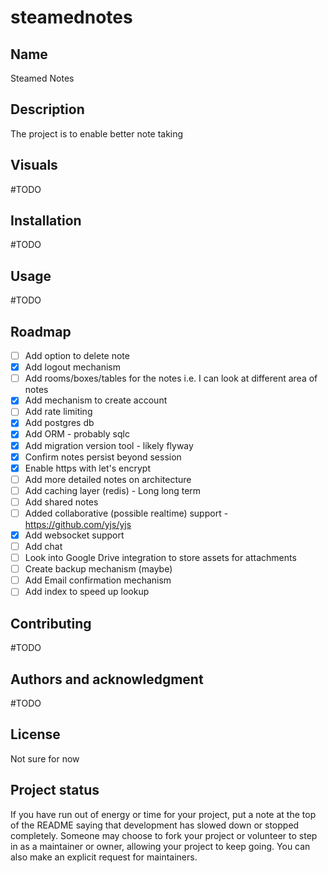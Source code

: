 # steamednotes


## Name
Steamed Notes

## Description
The project is to enable better note taking


## Visuals
#TODO

## Installation
#TODO

## Usage
#TODO


## Roadmap
- [ ] Add option to delete note
- [x] Add logout mechanism
- [ ] Add rooms/boxes/tables for the notes i.e. I can look at different area of notes
- [x] Add mechanism to create account
- [ ] Add rate limiting
- [x] Add postgres db
- [x] Add ORM - probably sqlc
- [x] Add migration version tool - likely flyway
- [x] Confirm notes persist beyond session
- [x] Enable https with let's encrypt
- [ ] Add more detailed notes on architecture
- [ ] Add caching layer (redis) - Long long term
- [ ] Add shared notes
- [ ] Added collaborative (possible realtime) support - https://github.com/yjs/yjs
- [x] Add websocket support
- [ ] Add chat
- [ ] Look into Google Drive integration to store assets for attachments
- [ ] Create backup mechanism (maybe)
- [ ] Add Email confirmation mechanism
- [ ] Add index to speed up lookup

## Contributing
#TODO

## Authors and acknowledgment
#TODO

## License
Not sure for now

## Project status
If you have run out of energy or time for your project, put a note at the top of the README saying that development has slowed down or stopped completely. Someone may choose to fork your project or volunteer to step in as a maintainer or owner, allowing your project to keep going. You can also make an explicit request for maintainers.
